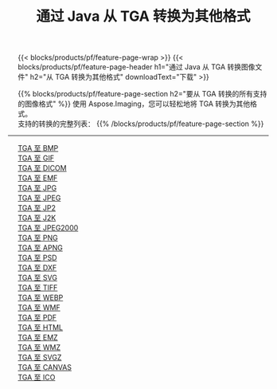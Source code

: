 ﻿---
title: 通过 Java 从 TGA 转换为其他格式 
weight: 3920
url: /zh-hans/java/conversion/from/tga 
lang: zh-hans
langdirlevel: 2
locales: zh-hans,ja,it,ru,de,es,fr,nl,id,lt,pl,pt,vi,tr,ko,zh-hant,ar,hi,th,sv,cs,uk,he
description: 使用 Aspose.Imaging，您可以轻松地将 TGA 转换为其他格式
---

{{< blocks/products/pf/feature-page-wrap >}}
{{< blocks/products/pf/feature-page-header h1="通过 Java 从 TGA 转换图像文件" h2="从 TGA 转换为其他格式" downloadText="下载" >}}


{{% blocks/products/pf/feature-page-section  h2="要从 TGA 转换的所有支持的图像格式" %}}
使用 Aspose.Imaging，您可以轻松地将 TGA 转换为其他格式。
<br/>
支持的转换的完整列表：
{{% /blocks/products/pf/feature-page-section %}}
<div class="container-fluid productfamilypage bg-gray">
    <div class="convertypes bg-gray agp-content section">
        <div class="container">
		<hr style="margin-left:-20px;"/>
		<div class="row other-converters">
		    <div class='col-md-2 other-converter remove-lp remove-rp'><a href="/imaging/zh-hans/java/conversion/tga-to-bmp" >TGA 至 BMP</a></div><div class='col-md-2 other-converter remove-lp remove-rp'><a href="/imaging/zh-hans/java/conversion/tga-to-gif" >TGA 至 GIF</a></div><div class='col-md-2 other-converter remove-lp remove-rp'><a href="/imaging/zh-hans/java/conversion/tga-to-dicom" >TGA 至 DICOM</a></div><div class='col-md-2 other-converter remove-lp remove-rp'><a href="/imaging/zh-hans/java/conversion/tga-to-emf" >TGA 至 EMF</a></div><div class='col-md-2 other-converter remove-lp remove-rp'><a href="/imaging/zh-hans/java/conversion/tga-to-jpg" >TGA 至 JPG</a></div><div class='col-md-2 other-converter remove-lp remove-rp'><a href="/imaging/zh-hans/java/conversion/tga-to-jpeg" >TGA 至 JPEG</a></div><div class='col-md-2 other-converter remove-lp remove-rp'><a href="/imaging/zh-hans/java/conversion/tga-to-jp2" >TGA 至 JP2</a></div><div class='col-md-2 other-converter remove-lp remove-rp'><a href="/imaging/zh-hans/java/conversion/tga-to-j2k" >TGA 至 J2K</a></div><div class='col-md-2 other-converter remove-lp remove-rp'><a href="/imaging/zh-hans/java/conversion/tga-to-jpeg2000" >TGA 至 JPEG2000</a></div><div class='col-md-2 other-converter remove-lp remove-rp'><a href="/imaging/zh-hans/java/conversion/tga-to-png" >TGA 至 PNG</a></div><div class='col-md-2 other-converter remove-lp remove-rp'><a href="/imaging/zh-hans/java/conversion/tga-to-apng" >TGA 至 APNG</a></div><div class='col-md-2 other-converter remove-lp remove-rp'><a href="/imaging/zh-hans/java/conversion/tga-to-psd" >TGA 至 PSD</a></div><div class='col-md-2 other-converter remove-lp remove-rp'><a href="/imaging/zh-hans/java/conversion/tga-to-dxf" >TGA 至 DXF</a></div><div class='col-md-2 other-converter remove-lp remove-rp'><a href="/imaging/zh-hans/java/conversion/tga-to-svg" >TGA 至 SVG</a></div><div class='col-md-2 other-converter remove-lp remove-rp'><a href="/imaging/zh-hans/java/conversion/tga-to-tiff" >TGA 至 TIFF</a></div><div class='col-md-2 other-converter remove-lp remove-rp'><a href="/imaging/zh-hans/java/conversion/tga-to-webp" >TGA 至 WEBP</a></div><div class='col-md-2 other-converter remove-lp remove-rp'><a href="/imaging/zh-hans/java/conversion/tga-to-wmf" >TGA 至 WMF</a></div><div class='col-md-2 other-converter remove-lp remove-rp'><a href="/imaging/zh-hans/java/conversion/tga-to-pdf" >TGA 至 PDF</a></div><div class='col-md-2 other-converter remove-lp remove-rp'><a href="/imaging/zh-hans/java/conversion/tga-to-html" >TGA 至 HTML</a></div><div class='col-md-2 other-converter remove-lp remove-rp'><a href="/imaging/zh-hans/java/conversion/tga-to-emz" >TGA 至 EMZ</a></div><div class='col-md-2 other-converter remove-lp remove-rp'><a href="/imaging/zh-hans/java/conversion/tga-to-wmz" >TGA 至 WMZ</a></div><div class='col-md-2 other-converter remove-lp remove-rp'><a href="/imaging/zh-hans/java/conversion/tga-to-svgz" >TGA 至 SVGZ</a></div><div class='col-md-2 other-converter remove-lp remove-rp'><a href="/imaging/zh-hans/java/conversion/tga-to-canvas" >TGA 至 CANVAS</a></div><div class='col-md-2 other-converter remove-lp remove-rp'><a href="/imaging/zh-hans/java/conversion/tga-to-ico" >TGA 至 ICO</a></div>
                </div>
        </div>
    </div>
</div>
<br/>

